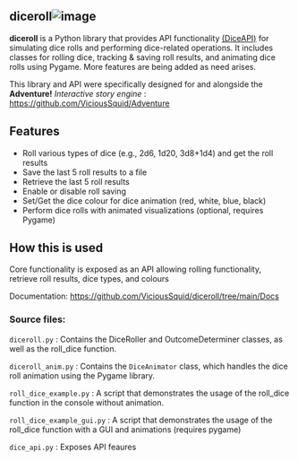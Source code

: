 ## diceroll![image](https://github.com/ViciousSquid/diceroll/assets/161540961/86d8abe9-3153-4cbc-b3d9-0c4b1b20c166)



**diceroll** is a Python library that provides API functionality [(DiceAPI)](https://github.com/ViciousSquid/diceroll/blob/main/Docs/DiceAPI.md) for simulating dice rolls and performing dice-related operations. It includes classes for rolling dice, tracking & saving roll results, and animating dice rolls using Pygame. More features are being added as need arises.

This library and API were specifically designed for and alongside the **Adventure!** *Interactive story engine* : https://github.com/ViciousSquid/Adventure

## Features

- Roll various types of dice (e.g., 2d6, 1d20, 3d8+1d4) and get the roll results
- Save the last 5 roll results to a file
- Retrieve the last 5 roll results
- Enable or disable roll saving
- Set/Get the dice colour for dice animation (red, white, blue, black)
- Perform dice rolls with animated visualizations (optional, requires Pygame)

## How this is used

Core functionality is exposed as an API allowing rolling functionality, retrieve roll results, dice types, and colours

Documentation: https://github.com/ViciousSquid/diceroll/tree/main/Docs

### Source files:


<code style="color : name_color">diceroll.py</code> : Contains the DiceRoller and OutcomeDeterminer classes, as well as the roll_dice function.

<code style="color : name_color">diceroll_anim.py</code> : Contains the <code style="color : name_color">DiceAnimator</code> class, which handles the dice roll animation using the Pygame library.

<code style="color : name_color">roll_dice_example.py</code> : A script that demonstrates the usage of the roll_dice function in the console without animation.

<code style="color : name_color">roll_dice_example_gui.py</code> : A script that demonstrates the usage of the roll_dice function with a GUI and animations (requires pygame)

<code style="color : name_color">dice_api.py</code> : Exposes API feaures
